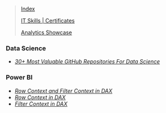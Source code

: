 <!-- <span style="font-family:Papyrus; font-size:3em; color:SlateGray;">Useful Links</span> -->

> [Index](index.md)
>
> [IT Skills | Certificates](certified_skills.md)
> 
> [Analytics Showcase](portfolio.md)

<!-- <span style="font-family:Papyrus; font-size:3em; color:SlateGray;">Useful Links:</span> -->

<!-- <h5 style='color:SlateGray;'><i>A list of useful reference links:</i></h5> -->

### Data Science

- <i> [30+ Most Valuable GitHub Repositories For Data Science](https://www.theinsaneapp.com/2021/09/best-github-repositories-for-data-science.html) </i>

### Power BI

- <i> [Row Context and Filter Context in DAX](https://www.sqlbi.com/articles/row-context-and-filter-context-in-dax/) </i>
- <i> [Row Context in DAX](https://www.sqlbi.com/articles/row-context-in-dax/) </i>
- <i> [Filter Context in DAX](https://www.sqlbi.com/articles/filter-context-in-dax/) </i>
